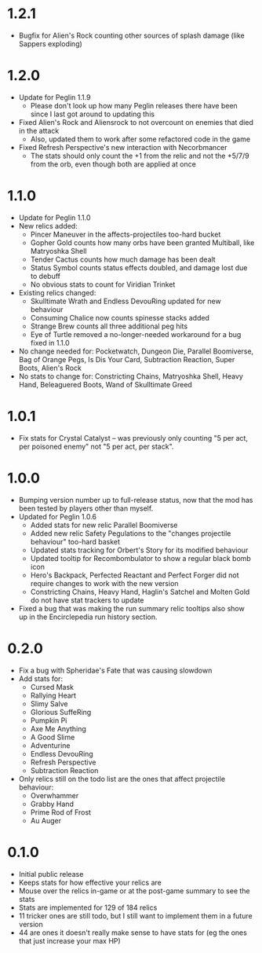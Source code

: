 # 1.2.1
* Bugfix for Alien's Rock counting other sources of splash damage (like Sappers exploding)

# 1.2.0
* Update for Peglin 1.1.9
	* Please don't look up how many Peglin releases there have been since I last got around to updating this
* Fixed Alien's Rock and Aliensrock to not overcount on enemies that died in the attack
	* Also, updated them to work after some refactored code in the game
* Fixed Refresh Perspective's new interaction with Necorbmancer
	* The stats should only count the +1 from the relic and not the +5/7/9 from the orb, even though both are applied at once

# 1.1.0
* Update for Peglin 1.1.0
* New relics added:
	* Pincer Maneuver in the affects-projectiles too-hard bucket
	* Gopher Gold counts how many orbs have been granted Multiball, like Matryoshka Shell
	* Tender Cactus counts how much damage has been dealt
	* Status Symbol counts status effects doubled, and damage lost due to debuff
	* No obvious stats to count for Viridian Trinket
* Existing relics changed:
	* Skulltimate Wrath and Endless DevouRing updated for new behaviour
	* Consuming Chalice now counts spinesse stacks added
	* Strange Brew counts all three additional peg hits
	* Eye of Turtle removed a no-longer-needed workaround for a bug fixed in 1.1.0
* No change needed for: Pocketwatch, Dungeon Die, Parallel Boomiverse, Bag of Orange Pegs, Is Dis Your Card, Subtraction Reaction, Super Boots, Alien's Rock
* No stats to change for: Constricting Chains, Matryoshka Shell, Heavy Hand, Beleaguered Boots, Wand of Skulltimate Greed

# 1.0.1
* Fix stats for Crystal Catalyst – was previously only counting "5 per act, per poisoned enemy" not "5 per act, per stack".

# 1.0.0
* Bumping version number up to full-release status, now that the mod has been tested by players other than myself.
* Updated for Peglin 1.0.6
	* Added stats for new relic Parallel Boomiverse
	* Added new relic Safety Pegulations to the "changes projectile behaviour" too-hard basket
	* Updated stats tracking for Orbert's Story for its modified behaviour
	* Updated tooltip for Recombombulator to show a regular black bomb icon
	* Hero's Backpack, Perfected Reactant and Perfect Forger did not require changes to work with the new version
	* Constricting Chains, Heavy Hand, Haglin's Satchel and Molten Gold do not have stat trackers to update
* Fixed a bug that was making the run summary relic tooltips also show up in the Encirclepedia run history section.

# 0.2.0
* Fix a bug with Spheridae's Fate that was causing slowdown
* Add stats for:
	* Cursed Mask
	* Rallying Heart
	* Slimy Salve
	* Glorious SuffeRing
	* Pumpkin Pi
	* Axe Me Anything
	* A Good Slime
	* Adventurine
	* Endless DevouRing
	* Refresh Perspective
	* Subtraction Reaction
* Only relics still on the todo list are the ones that affect projectile behaviour:
	* Overwhammer
	* Grabby Hand
	* Prime Rod of Frost
	* Au Auger

# 0.1.0
* Initial public release
* Keeps stats for how effective your relics are
* Mouse over the relics in-game or at the post-game summary to see the stats
* Stats are implemented for 129 of 184 relics
* 11 tricker ones are still todo, but I still want to implement them in a future version
* 44 are ones it doesn't really make sense to have stats for (eg the ones that just increase your max HP)
